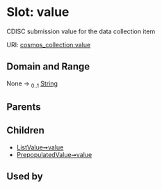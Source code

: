 
# Slot: value

CDISC submission value for the data collection item

URI: [cosmos_collection:value](https://www.cdisc.org/cosmos/collection_v1.0value)


## Domain and Range

None &#8594;  <sub>0..1</sub> [String](types/String.md)

## Parents


## Children

 *  [ListValue➞value](ListValue_value.md)
 *  [PrepopulatedValue➞value](PrepopulatedValue_value.md)

## Used by

